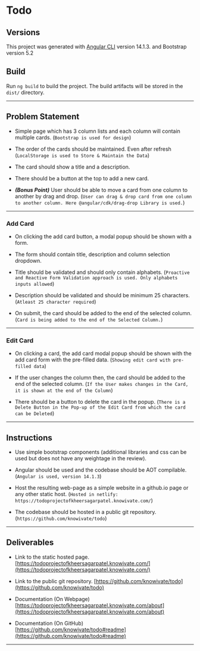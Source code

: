 # Todo

## Versions

This project was generated with [Angular CLI](https://github.com/angular/angular-cli) version 14.1.3. and Bootstrap version 5.2

## Build

Run `ng build` to build the project. The build artifacts will be stored in the `dist/` directory.

---

## Problem Statement

- Simple page which has 3 column lists and each column will contain multiple cards. (`Bootstrap is used for design`)

- The order of the cards should be maintained. Even after refresh (`LocalStorage is used to Store & Maintain the Data`)

- The card should show a title and a description.

- There should be a button at the top to add a new card.
- **_(Bonus Point)_** User should be able to move a card from one column to another by drag and drop. (`User can drag & drop card from one column to another column. Here @angular/cdk/drag-drop Library is used.`)

---

### Add Card

- On clicking the add card button, a modal popup should be shown with a form.

- The form should contain title, description and column selection dropdown.

- Title should be validated and should only contain alphabets. (`Proactive and Reactive Form Validation approach is used. Only alphabets inputs allowed`)

- Description should be validated and should be minimum 25 characters. (`Atleast 25 character required`)

- On submit, the card should be added to the end of the selected column. (`Card is being added to the end of the Selected Column.`)

---

### Edit Card

- On clicking a card, the add card modal popup should be shown with the add card form with the pre-filled data. (`Showing edit card with pre-filled data`)

- If the user changes the column then, the card should be added to the end of the selected column. (`If the User makes changes in the Card, it is shown at the end of the Column`)

- There should be a button to delete the card in the popup. (`There is a Delete Button in the Pop-up of the Edit Card from which the card can be Deleted`)

---

## Instructions

- Use simple bootstrap components (additional libraries and css can be used but does not have any weightage in the review).

- Angular should be used and the codebase should be AOT compilable. (`Angular is used, version 14.1.3`)

- Host the resulting web-page as a simple website in a github.io page or any other static host. (`Hosted in netlify: https://todoprojectofkheersagarpatel.knowivate.com/`)

- The codebase should be hosted in a public git repository. (`https://github.com/knowivate/todo`)

---

## Deliverables

- Link to the static hosted page. [https://todoprojectofkheersagarpatel.knowivate.com/](https://todoprojectofkheersagarpatel.knowivate.com/)

- Link to the public git repository. [https://github.com/knowivate/todo](https://github.com/knowivate/todo)

- Documentation (On Webpage) [https://todoprojectofkheersagarpatel.knowivate.com/about](https://todoprojectofkheersagarpatel.knowivate.com/about)

- Documentation (On GitHub) [https://github.com/knowivate/todo#readme](https://github.com/knowivate/todo#readme)

---
